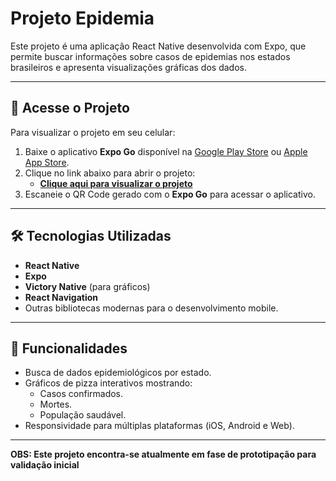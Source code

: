 # Projeto Epidemia

Este projeto é uma aplicação React Native desenvolvida com Expo, que permite buscar informações sobre casos de epidemias nos estados brasileiros e apresenta visualizações gráficas dos dados.

---

## 📲 Acesse o Projeto

Para visualizar o projeto em seu celular:

1. Baixe o aplicativo **Expo Go** disponível na [Google Play Store](https://play.google.com/store/apps/details?id=host.exp.exponent) ou [Apple App Store](https://apps.apple.com/app/expo-go/id982107779).
2. Clique no link abaixo para abrir o projeto:
   - **[Clique aqui para visualizar o projeto](https://expo.dev/preview/update?message=restic_epidemia&updateRuntimeVersion=1.0.0&createdAt=2024-11-25T00%3A58%3A46.762Z&slug=exp&projectId=8f3115d5-4eec-47e8-806e-5c32e1593fd0&group=7477835c-3aa0-4c11-b3c0-7e65336b8315)**
3. Escaneie o QR Code gerado com o **Expo Go** para acessar o aplicativo.
 
---

## 🛠️ Tecnologias Utilizadas

- **React Native**
- **Expo**
- **Victory Native** (para gráficos)
- **React Navigation**
- Outras bibliotecas modernas para o desenvolvimento mobile.

---

## 🧩 Funcionalidades

- Busca de dados epidemiológicos por estado.
- Gráficos de pizza interativos mostrando:
  - Casos confirmados.
  - Mortes.
  - População saudável.
- Responsividade para múltiplas plataformas (iOS, Android e Web).

- ---
**OBS: Este projeto encontra-se atualmente em fase de prototipação para validação inicial**
